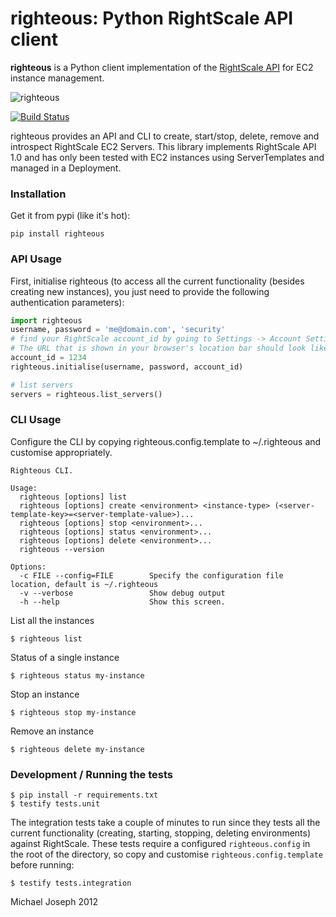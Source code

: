 # righteous: Python RightScale API client

**righteous** is a Python client implementation of the [RightScale API](http://support.rightscale.com/15-References/RightScale_API_Reference_Guide) for EC2 instance management.

![righteous](https://github.com/michaeljoseph/righteous/raw/master/resources/righteous.jpg)

[![Build Status](https://secure.travis-ci.org/michaeljoseph/righteous.png)](http://travis-ci.org/michaeljoseph/righteous)

righteous provides an API and CLI to create, start/stop, delete, remove and introspect RightScale EC2 Servers.
This library implements RightScale API 1.0 and has only been tested with EC2 instances using ServerTemplates and managed in a Deployment.

### Installation

Get it from pypi (like it's hot):

    pip install righteous

### API Usage

First, initialise righteous (to access all the current functionality (besides creating new instances), you just need to provide the following authentication parameters):

```python
import righteous
username, password = 'me@domain.com', 'security'
# find your RightScale account_id by going to Settings -> Account Settings in the RightScale Dashboard
# The URL that is shown in your browser's location bar should look like the following: https://my.rightscale.com/accounts/1234.
account_id = 1234
righteous.initialise(username, password, account_id)

# list servers
servers = righteous.list_servers()
```

### CLI Usage

Configure the CLI by copying righteous.config.template to ~/.righteous
and customise appropriately.
	
	Righteous CLI.
	
	Usage:
	  righteous [options] list
	  righteous [options] create <environment> <instance-type> (<server-template-key>=<server-template-value>)...
	  righteous [options] stop <environment>...
	  righteous [options] status <environment>...
	  righteous [options] delete <environment>...
	  righteous --version
	
	Options:
	  -c FILE --config=FILE        Specify the configuration file location, default is ~/.righteous
	  -v --verbose                 Show debug output          
	  -h --help                    Show this screen.

List all the instances

    $ righteous list
    
Status of a single instance

    $ righteous status my-instance

Stop an instance

    $ righteous stop my-instance

Remove an instance

    $ righteous delete my-instance


### Development / Running the tests

    $ pip install -r requirements.txt
    $ testify tests.unit

The integration tests take a couple of  minutes to run since they tests all the current functionality (creating, starting, stopping, deleting environments)
against RightScale.  These tests require a configured `righteous.config` in the root of the directory, so copy and customise `righteous.config.template` before running:

    $ testify tests.integration 


Michael Joseph 2012

